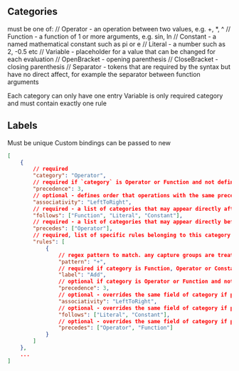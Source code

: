 ## Categories

must be one of:
//     Operator - an operation between two values, e.g. +, *, ^ 
//     Function - a function of 1 or more arguments, e.g. sin, ln
//     Constant - a named mathematical constant such as pi or e
//     Literal - a number such as 2, -0.5 etc
//     Variable - placeholder for a value that can be changed for each evaluation
//     OpenBracket - opening parenthesis
//     CloseBracket -  closing parenthesis
//     Separator - tokens that are required by the syntax but have no direct affect, for example the separator between function arguments

Each category can only have one entry
Variable is only required category and must contain exactly one rule

## Labels

Must be unique
Custom bindings can be passed to new

```json
[
    {
        // required
        "category": "Operator",
        // required if `category` is Operator or Function and not defined for any rule - defines order operations are resolved
        "precedence": 3,
        // optional - defines order that operations with the same precedence are resolved, defaults to LeftToRight
        "associativity": "LeftToRight",
        // required - a list of categories that may appear directly after this token
        "follows": ["Function", "Literal", "Constant"],
        // required - a list of categories that may appear directly before this token
        "precedes": ["Operator"],
        // required, list of specific rules belonging to this category
        "rules": [
            {
                // regex pattern to match. any capture groups are treated as subsequent tokens and will be parsed next
                "pattern": "+",
                // required if category is Function, Operator or Constant - unique label for code function associated with this operation or constant
                "label": "Add",
                // optional if category is Operator or Function and not defined for category - overrides the same field of category if present
                "precedence": 3,
                // optional - overrides the same field of category if present
                "associativity": "LeftToRight",
                // optional - overrides the same field of category if present
                "follows": ["Literal", "Constant"],
                // optional - overrides the same field of category if present
                "precedes": ["Operator", "Function"]
            }
        ]
    },
    ...
]
```
